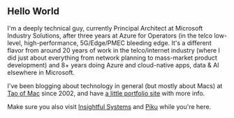 ## Hello World

I'm a deeply technical guy, currently Principal Architect at Microsoft Industry Solutions, after three years at Azure for Operators (in the telco low-level, high-performance, 5G/Edge/PMEC bleeding edge. It's a different flavor from around 20 years of work in the telco/internet industry (where I did just about everything from network planning to mass-market product development) and 8+ years doing Azure and cloud-native apps, data & AI elsewhere in Microsoft.

I've been blogging about technology in general (but mostly about Macs) at [Tao of Mac](https://taoofmac.com) since 2002, and have [a little portfolio site](https://carmo.io) with more info. 

Make sure you also visit [Insightful Systems](https://github.com/insightfulsystems) and [Piku](https://github.com/piku) while you're here.

<!--
**rcarmo/rcarmo** is a ✨ _special_ ✨ repository because its `README.md` (this file) appears on your GitHub profile.

Here are some ideas to get you started:

- 🔭 I’m currently working on ...
- 🌱 I’m currently learning ...
- 👯 I’m looking to collaborate on ...
- 🤔 I’m looking for help with ...
- 💬 Ask me about ...
- 📫 How to reach me: ...
- 😄 Pronouns: ...
- ⚡ Fun fact: ...
-->
